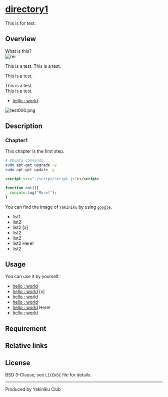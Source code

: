 # [directory1](https://www.google.co.jp/)
This is for test.

## Overview
What is this?  
![rei](https://user-images.githubusercontent.com/26182733/57117366-7495b100-6d96-11e9-8b9d-b44f80b95491.png)

This is a test.
This is a test.

This is a test.

This is a test.  
This is a test.
- [hello : world]()

![test000.png]()

## Description
### Chapter1
This chapter is the first step.
```sh
# Ubuntu commands.
sudo apt-get upgrade -y
sudo apt-get update -y
```
```html
<script src="./script/script.js"></script>
```
```js
function eat(){
  console.log("More!");
}
```
You can find the image of `Yakiniku` by using [`google`](https://www.google.co.jp/).
- list1
- list2
- list2 [x]
- list2
- list2
- list2 Here!
- list2

## Usage
You can use it by yourself.
- [hello : world]()  
- [hello : world]()  [x]
- [hello : world]()  
- [hello : world]()  
- [hello : world]()  Here!
- [hello : world]()  

## Requirement

## Relative links


## License
BSD 3-Clause, see `LICENSE` file for details.

---
Produced by Yakiniku Club

